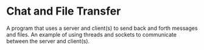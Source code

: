 # Chat and File Transfer
A program that uses a server and client(s) to send back and forth messages and files. An example of using threads and sockets to communicate between the server and client(s).